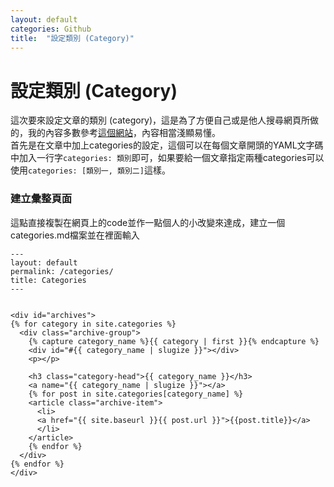 ```yaml
---
layout: default
categories: Github
title:  "設定類別 (Category)"
---
```

# 設定類別 (Category)
這次要來設定文章的類別 (category)，這是為了方便自己或是他人搜尋網頁所做的，我的內容多數參考[這個網站](https://blog.webjeda.com/jekyll-categories/)，內容相當淺顯易懂。  
首先是在文章中加上categories的設定，這個可以在每個文章開頭的YAML文字碼中加入一行字`categories: 類別`即可，如果要給一個文章指定兩種categories可以使用`categories: [類別一, 類別二]`這樣。  

### 建立彙整頁面  
這點直接複製在網頁上的code並作一點個人的小改變來達成，建立一個categories.md檔案並在裡面輸入
```
---
layout: default
permalink: /categories/
title: Categories
---


<div id="archives">
{% for category in site.categories %}
  <div class="archive-group">
    {% capture category_name %}{{ category | first }}{% endcapture %}
    <div id="#{{ category_name | slugize }}"></div>
    <p></p>

    <h3 class="category-head">{{ category_name }}</h3>
    <a name="{{ category_name | slugize }}"></a>
    {% for post in site.categories[category_name] %}
    <article class="archive-item">
      <li>
      <a href="{{ site.baseurl }}{{ post.url }}">{{post.title}}</a>
      </li>
    </article>
    {% endfor %}
  </div>
{% endfor %}
</div>
```




